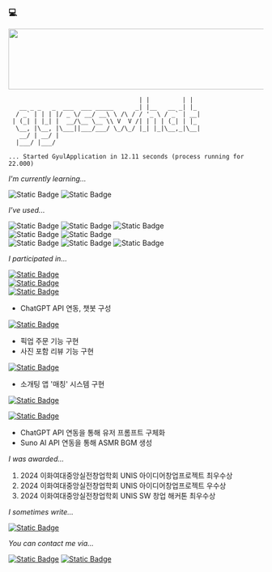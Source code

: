 ### 💻

<!--
**gyesswhat/gyesswhat** is a ✨ _special_ ✨ repository because its `README.md` (this file) appears on your GitHub profile.

Here are some ideas to get you started:

- 🔭 I’m currently working on ...
- 🌱 I’m currently learning ...
- 👯 I’m looking to collaborate on ...
- 🤔 I’m looking for help with ...
- 💬 Ask me about ...
- 📫 How to reach me: ...
- 😄 Pronouns: ...
- ⚡ Fun fact: ...
-->


<a href="https://github.com/devxb/gitanimals">
  <img
    src="https://render.gitanimals.org/lines/gyesswhat?pet-id=639868127136715155"
    width="600"
    height="120"
  />
</a>

```                                     _           _   
                                    | |         | |  
   __ _ _   _  ___  ___ _____      _| |__   __ _| |_ 
  / _` | | | |/ _ \/ __/ __\ \ /\ / / '_ \ / _` | __|
 | (_| | |_| |  __/\__ \__ \\ V  V /| | | | (_| | |_ 
  \__, |\__, |\___||___/___/ \_/\_/ |_| |_|\__,_|\__|
   __/ | __/ |                                       
  |___/ |___/
        
... Started GyulApplication in 12.11 seconds (process running for 22.000)
```


    
*I'm currently learning...*  

![Static Badge](https://img.shields.io/badge/c%2B%2B-%2300599C?style=for-the-badge&logo=cplusplus&logoColor=white)
![Static Badge](https://img.shields.io/badge/Algorithms-%23429EA6?style=for-the-badge&logoColor=white)


*I've used...*

<!-- ![Static Badge](https://img.shields.io/badge/python-%233776AB?style=for-the-badge&logo=python&logoColor=white) 
![Static Badge](https://img.shields.io/badge/c-%23A8B9CC?style=for-the-badge&logo=c&logoColor=white) -->
![Static Badge](https://img.shields.io/badge/java-%235382a1?style=for-the-badge&logoColor=white)
![Static Badge](https://img.shields.io/badge/spring%20boot-%236DB33F?style=for-the-badge&logo=springboot&logoColor=white)
![Static Badge](https://img.shields.io/badge/mysql-%234479A1?style=for-the-badge&logo=mysql&logoColor=white)  
![Static Badge](https://img.shields.io/badge/amazon%20ec2-%23FF9900?style=for-the-badge&logo=amazonec2&logoColor=white)
![Static Badge](https://img.shields.io/badge/amazon%20rds-%23527FFF?style=for-the-badge&logo=amazonrds&logoColor=white)  
![Static Badge](https://img.shields.io/badge/eclipse-%232C2255?style=for-the-badge&logo=eclipseide&logoColor=white)
![Static Badge](https://img.shields.io/badge/visual%20studio%20code-%23007ACC?style=for-the-badge&logo=visualstudiocode&logoColor=white)
![Static Badge](https://img.shields.io/badge/IntelliJ-%23000000?style=for-the-badge&logo=intellijidea&logoColor=white)


*I participated in...*  

<a href="https://github.com/gyesswhat/groupproject3">![Static Badge](https://img.shields.io/badge/Backend-%EB%B0%B0%EB%8B%AC%ED%8C%9F%20%EC%A1%B0%EC%A7%81%20%EC%84%9C%EB%B9%84%EC%8A%A4%20%EC%9D%B4%ED%99%94%EA%B3%B5%EC%9C%A0%EB%B0%B0%EB%8B%AC-black?style=for-the-badge&labelColor=grey&color=black)
</a>
<br>
<a href="https://github.com/ewhamoa/EwhaMoa_BE">![Static Badge](https://img.shields.io/badge/Backend-%EB%8F%99%EC%95%84%EB%A6%AC%2F%ED%95%99%ED%9A%8C%20%EA%B2%80%EC%83%89%20%EC%84%9C%EB%B9%84%EC%8A%A4%20Ewhamoa-black?style=for-the-badge&labelColor=grey&color=black)</a>
<br>
<a href="https://github.com/motmallineun-agassi/butler-BE">![Static Badge](https://img.shields.io/badge/Backend-%EC%83%9D%EC%84%B1%ED%98%95%20AI%EB%A5%BC%20%EC%9D%B4%EC%9A%A9%ED%95%9C%20%EC%97%B0%EC%95%A0%EC%83%81%EB%8B%B4%20%ED%86%A0%EC%9D%B4%ED%94%84%EB%A1%9C%EC%A0%9D%ED%8A%B8%20%EB%AA%BB%EB%A7%90%EB%A6%AC%EB%8A%94%20%EC%95%84%EA%B0%80%EC%94%A8-black?style=for-the-badge&labelColor=grey&color=black)</a>
<br>

* ChatGPT API 연동, 챗봇 구성

<a href="https://github.com/gyesswhat/2024-UNIS-Festival-Back">![Static Badge](https://img.shields.io/badge/Backend-%EC%9D%B4%ED%99%94%EC%97%AC%EB%8C%80%20UNIS%20%EB%8C%80%EB%8F%99%EC%A0%9C%20%EB%B6%80%EC%8A%A4%20%EC%9B%B9%EC%82%AC%EC%9D%B4%ED%8A%B8-black?style=for-the-badge&labelColor=grey&color=black)</a>

* 픽업 주문 기능 구현
* 사진 포함 리뷰 기능 구현

<a href="https://github.com/gyesswhat/DD-Back">![Static Badge](https://img.shields.io/badge/Backend-%EC%B1%84%EC%8B%9D%EC%A3%BC%EC%9D%98%EC%9E%90%EB%A5%BC%20%EC%9C%84%ED%95%9C%20%EB%8D%B0%EC%9D%B4%ED%8C%85%20%EC%9B%B9%EC%95%B1%20Vegiter-black?style=for-the-badge&labelColor=grey&color=black)</a>

* 소개팅 앱 '매칭' 시스템 구현

<a href="https://github.com/2024-EWDM/2024-EWDM-Back">![Static Badge](https://img.shields.io/badge/Backend-2024%20%EC%97%B0%EA%B7%B9%ED%8C%80%20%EC%9D%B4%EC%99%B8%EB%8F%99%EB%AC%B8%20'%EA%B8%B0%EC%96%B5%EC%9D%98%20%EC%9D%B4%EB%A6%84'%20%EC%9B%B9%EC%82%AC%EC%9D%B4%ED%8A%B8-black?style=for-the-badge&labelColor=grey&color=black)</a>


<a href="https://github.com/gyesswhat/hearhere-back">![Static Badge](https://img.shields.io/badge/Backend-%EC%83%9D%EC%84%B1%ED%98%95%20AI%20%ED%99%9C%EC%9A%A9%20ASMR%20%EC%84%9C%EB%B9%84%EC%8A%A4%20Hear%20Here-black?style=for-the-badge&labelColor=grey&color=black)</a>

* ChatGPT API 연동을 통해 유저 프롬프트 구체화
* Suno AI API 연동을 통해 ASMR BGM 생성

*I was awarded...*
1. 2024 이화여대중앙실전창업학회 UNIS 아이디어창업프로젝트 최우수상
2. 2024 이화여대중앙실전창업학회 UNIS 아이디어창업프로젝트 우수상
3. 2024 이화여대중앙실전창업학회 UNIS SW 창업 해커톤 최우수상


*I sometimes write...*  
  
<a href="https://velog.io/@heroinebabe/posts">![Static Badge](https://img.shields.io/badge/velog-%2320C997?style=for-the-badge&logo=velog&logoColor=white&link=https://velog.io/@heroinebabe)</a>


*You can contact me via...*  

<a href="mailto:h2weirdo@icloud.com">![Static Badge](https://img.shields.io/badge/email-%233693F3?style=for-the-badge&logo=icloud&logoColor=white&link=mailto%3Ah2weirdo%40icloud.com)</a>
<a href="https://www.instagram.com/gyesswhat">![Static Badge](https://img.shields.io/badge/instagram-%23E4405F?style=for-the-badge&logo=instagram&logoColor=white&link=https%3A%2F%2Fwww.instagram.com%2Fgyesswhat%2F)</a>


